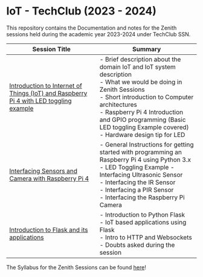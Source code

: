 # IoT - TechClub (2023 - 2024)

This repository contains the Documentation and notes for the Zenith sessions held during the academic year 2023-2024 under TechClub SSN.

| Session Title | Summary |
| --- | --- |
| [Introduction to Internet of Things (IoT) and Raspberry Pi 4 with LED toggling example](https://github.com/techclubssn/IoT-TC-2023_24/tree/master/Zenith_sessions/01_session)  | - Brief description about the domain IoT and IoT system description <br>- What we would be doing in Zenith Sessions <br>- Short introduction to Computer architectures <br>- Raspberry Pi 4 Introduction and GPIO programming (Basic LED toggling Example covered) <br>- Hardware design tip for LED |
| [Interfacing Sensors and Camera with Raspberry Pi 4](https://github.com/techclubssn/IoT-TC-2023_24/tree/master/Zenith_sessions/02_session) | - General Instructions for getting started with programming an Raspberry Pi 4 using Python 3.x <br>- LED Toggling Example - Interfacing Ultrasonic Sensor <br>- Interfacing the IR Sensor <br>- Interfacing a PIR Sensor <br>- Interfacing the Raspberry Pi Camera |
| [Introduction to Flask and its applications](https://github.com/techclubssn/IoT-TC-2023_24/tree/master/Zenith_sessions/03_session) | - Introduction to Python Flask <br>- IoT based applications using Flask <br>- Intro to HTTP and Websockets <br>- Doubts asked during the session |

The Syllabus for the Zenith Sessions can be found [here](Syllabus.md)!
